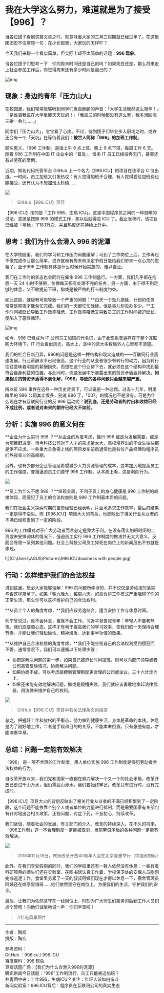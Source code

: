 # 我在大学这么努力，难道就是为了接受【996】？

当各位团子看到这篇文章之时，就意味着大家的三月三假期就已经过半了。在这里团团忍不住寒暄一句：在小长假里，大家玩的怎样吖？

今天我们来聊一个看似简单，但实际上却不太简单的话题：**996 现象**。

请各位团子们思考一下：你的周末时间还是自己的吗？如果现在还是，那么将来走上社会参加工作后，你觉得周末还有多少时间是自己的？

![img](https://mmbiz.qpic.cn/mmbiz_png/7hxJRjsnhfmzyeeIYjGV7GHcdlG6dhZBL9FSZx8J2uVpldYqYYPibYRG0ibGLzeANF9yuHEXfHb7TxIq3rqf1qJg/640?wx_fmt=png&tp=webp&wxfrom=5&wx_lazy=1&wx_co=1)

## 现象：身边的青年「压力山大」

在校园里，我们常常能够听到同学们发自肺腑的声音：「大学生活居然这么艰辛！」「是谁骗我说在大学里能天天玩的！」「我高三的时候都没有这么累，我多想回高三歇一会儿……」

同学们「压力山大」，宝宝看了心疼。不过，待到团子们毕业步入职场之时，或许还会有一个「天坑」在等待着我们：**被世人简称「996」的加班工作制**。

顾名思义，「996 工作制」是指上午 9 点上班，晚上 9 点下班，每周工作 6 天。随着 996 工作制在中国 IT 企业中的「普及」，很多 IT 员工已经投奔无门，甚至还有过劳死的案例。

近期，知名代码托管平台 GitHub 上一个名为【996.ICU】的项目在该平台 C 位出道。一时间，员工加班又引发热议：有人觉得加班不合理，有人觉得要给加班费也能接受，还有认为不想加班太矫情……

![](C:\Users\ASUS\Pictures\996.ICU\details.png)

> GitHub【996.ICU】项目



【996.ICU】指的是「工作 996，生病 ICU」。这是中国程序员之间的一种自嘲的说法，意思是按照 996 的模式工作，那以后就得进 ICU 了。截止发稿时，该项目已经被「星标」了18.1万次，并且热度还在持续上升中。

## 思考：我们为什么会滑入 996 的泥潭

在大学校园里，我们的学习和工作压力尚能缓解；可到了工作岗位上后，工作再也不像完成作业那么简单，或许就唯有周末和法定节假日能给我们带来一点心灵的慰藉了。至于996 工作制具体是什么时候开始实施的，难以查证。

我们在工作时的状态也会同时在催生 996 工作制盛行。一方面，我们几乎都在抱怨一天 24 小时不够用，仿佛每天都有处理不完的任务；另一方面，由于得不到足够的休息，又不敢提前下班，抑或是被严格的打卡制度约束。

如此这般，就极有可能导致一个严重的问题：**白天一个劲儿拖延，计划的任务常常是熬夜才能匆忙完成。我们的一天都忙忙碌碌，但是事儿却没办多少。**工作时间被延长导致工作效率降低，工作效率降低又导致员工的工作时间被迫延长，便陷入了恶性循环。

![img](https://mmbiz.qpic.cn/mmbiz_png/7hxJRjsnhfmzyeeIYjGV7GHcdlG6dhZBYicGD3k9UBgJBicPnicmRKuz5zHh4Yv3VoVko4aZ97U5y0zCc0GtgsV3w/640?wx_fmt=png&tp=webp&wxfrom=5&wx_lazy=1&wx_co=1)

如今，996 已经成为 IT 公司员工加班的代名词，由于此现象普遍存在于整个互联网大环境下，IT 行业看似风光、高大上，其中的苦大多数局外人心里都不清楚。

我们的社会日新月异，996的问题是这样一种结构和现实造成的——互联网行业高速发展，行业薪酬水平已经很高，这个行业的从业者很少有转行的动力，因为转行往往意味着明显的薪酬损失。而想在这个行业待下去，就必须在这个结构中找到最符合自身利益的位置。与此同时，快速发展中所暴露出来的劳资矛盾亟待解决。**如果相关的劳资矛盾得不到化解，「996」导致的各种问题只会越来越严重。**

所以反 996 事件在这样一种历史背景下，可以说是一种必然。过去十几年，明里暗里的 996 公司其实很多，别说 996 了，「007」的情况也不是没有。可是为什么现在才有互联网行业的反 996 运动呢？**说到底，还是劳动者的付出和收益已经不成比例，或者说对未来的期许已经大不如前。**

## 分析：实施 996 的意义何在

**企业为什么实行 996 ？**从企业的角度考虑，推行 996 或是为发展需要，或是为项目赶进度。当今科技公司对于人才的需求量太大，高校培养出的毕业生往往都是供不应求。一些重大且急需上线的项目发布前后通常也是各位产品经理和程序员们熬夜奋斗的高峰期。

另外，也有少部分企业管理层希望减少人力资源管理的成本，变本加厉地提高员工的工作强度，变相逼迫员工们遵守 996 工作制。从本质上看，这是剥削行为。

![](C:\Users\ASUS\Pictures\996.ICU\business.jpg)

**员工为什么不想 996 ？**纵观全局，不利于员工的身心健康是 996 工作制的直接体现，而侵犯了员工的合法权益则是 996 工作制最本质的问题。

我们在社会主义探索时期的宝贵经验已经表明，片面地追求工作效率，最后的结果一定是得不偿失。而【996.ICU】项目大火的背后，也反映出了相关行业从业者的不满已经积累到了一定的阶段。

996 的工作模式对于广大劳动者而言必定是弊大于利。在没有落实加班时间的工资或未安排调休的情况下，强迫员工实行 996 工作制度的做法并无太大意义，反而会导致一系列其他问题。社会上科技公司员工猝死在岗位上的新闻层出不穷就是体现。

![](C:\Users\ASUS\Pictures\996.ICU\business with people.jpg)

## 行动：怎样维护我们的合法权益

讲到这里，想必大家能够理解：996 的问题所牵涉的，并不仅仅是劳动法的落实与否这样简单了。如果「朝九晚九，每周六天」的高负荷工作模式严重阻碍了你的正常生活，那么你可以这样维护自己的合法权利。

**从员工个人的角度考虑，**我们应该劳逸结合，适当安排工作与休息时间。

列宁曾说过，谁不会休息，谁就不会工作。习近平曾告诫青年：年轻人不要老熬夜。我们应摆顺心态，这样才有利于提高我们的学习效率，使我们的一天保持合理节奏，才能让我们轻松愉快、精神焕发，达到事半功倍的效果。

**从维护自己合法权益的角度考虑，**我们不能坐视自己的合法权利受到侵犯而不管。通常情况下，我们可以遵循以下处理步骤：

* 协商是解决问题的第一步，如果自己被迫长时间加班，则可以向部门领导或者公司高管反映情况，协商解决问题。
* 如果协商不成，可以考虑跳槽到管理制度更合理的公司或企业，三十六计走为上。
* 如果还未能有效地解决问题，抑或是跳槽失败，我们就应该勇敢地拿起法律武器，用法律来维护自己的权利。

![](C:\Users\ASUS\Pictures\996.ICU\laws.png)

> GitHub【996.ICU】项目中有关法律条文的摘录



总之，把握好工作和放松的平衡点，努力做到健康生活。身体是革命的本钱。休息是为了刚好地工作，二者是手段和目的的关系，不能本末倒置。只有张弛有度，才能演奏华章。

## 总结：问题一定能有效解决

「996」 是一项不合理的工作制度，用人单位实施 996 工作制度是侵犯劳动者合法权益的行为。

自改革开放以来，我们党和国家一直都在努力解决一个又一个的社会矛盾，改革开放已走过千山万水，但仍需跋山涉水。我们要始终牢记，改革只有进行时，没有完成时。

【996.ICU】项目大火的背后反映出了相关行业从业者的不满已经积累到了一定阶段，这个问题不能依靠个别个人或者单位的力量进行抵制，而是需要国家有关部门有针对地出台相关政策，正视问题，对症下药，不忘初心，持续改革。

我们坚信，随着社会的发展、有关部门的介入、改革的持续深入，在不久的将来，「996工作制」这一不合理制度一定能被取消，当前劳资矛盾的各种问题一定能有效解决。

![](C:\Users\ASUS\Pictures\996.ICU\庆祝改革开放四十周年大会.jpg)

> 2018年12月18日，庆祝改革开放40周年大会在北京隆重举行（中国政府网)



此外，在我们享受假期的同时，我们的学校里还有一群人依然没有休息：一些有着科研项目的师生们还在实验室、在图书馆认真工作着，学校保卫处的安保人员刚刚完成巡逻工作，食堂里劳累了一天的叔叔阿姨们现在才得以休息一下，宿舍管理员阿姨还在岗亭里值班……他们依然坚守在岗位上，方便我们的生活，守护我们的安全。

最后，让我们为依然坚守在一线岗位上，时刻为广大师生们服务的后勤工作人员们点个赞吧！向他们诚挚地说一声：你们辛苦啦！

> //桂电风景图片

---

作者：陶宏  
排版：陶宏  

参考资料：  
GitHub ：996icu / 996.ICU  
百度百科：996 现象  
豆瓣话题广场：【我们为什么会滑入996的泥潭】  
腾讯新闻今日话题：“996”工作制流行，员工只能被迫加班？  
共青团中央：工作996，生病ICU？关注：年轻人该如何奋斗  
新闻实验室：996.ICU背后：程序员在互联网公司的真实生态  